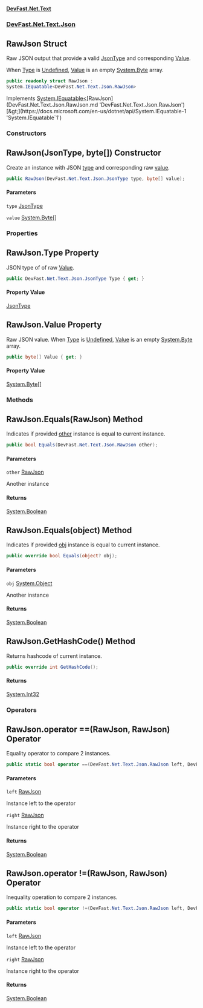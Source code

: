#### [DevFast.Net.Text](index.md 'index')
### [DevFast.Net.Text.Json](DevFast.Net.Text.Json.md 'DevFast.Net.Text.Json')

## RawJson Struct

Raw JSON output that provide a valid [JsonType](DevFast.Net.Text.Json.JsonType.md 'DevFast.Net.Text.Json.JsonType') and corresponding
[Value](DevFast.Net.Text.Json.RawJson.md#DevFast.Net.Text.Json.RawJson.Value 'DevFast.Net.Text.Json.RawJson.Value').

When [Type](DevFast.Net.Text.Json.RawJson.md#DevFast.Net.Text.Json.RawJson.Type 'DevFast.Net.Text.Json.RawJson.Type') is [Undefined](DevFast.Net.Text.Json.JsonType.md#DevFast.Net.Text.Json.JsonType.Undefined 'DevFast.Net.Text.Json.JsonType.Undefined'), [Value](DevFast.Net.Text.Json.RawJson.md#DevFast.Net.Text.Json.RawJson.Value 'DevFast.Net.Text.Json.RawJson.Value') is
an empty [System.Byte](https://docs.microsoft.com/en-us/dotnet/api/System.Byte 'System.Byte') array.

```csharp
public readonly struct RawJson :
System.IEquatable<DevFast.Net.Text.Json.RawJson>
```

Implements [System.IEquatable&lt;](https://docs.microsoft.com/en-us/dotnet/api/System.IEquatable-1 'System.IEquatable`1')[RawJson](DevFast.Net.Text.Json.RawJson.md 'DevFast.Net.Text.Json.RawJson')[&gt;](https://docs.microsoft.com/en-us/dotnet/api/System.IEquatable-1 'System.IEquatable`1')
### Constructors

<a name='DevFast.Net.Text.Json.RawJson.RawJson(DevFast.Net.Text.Json.JsonType,byte[])'></a>

## RawJson(JsonType, byte[]) Constructor

Create an instance with JSON [type](DevFast.Net.Text.Json.RawJson.md#DevFast.Net.Text.Json.RawJson.RawJson(DevFast.Net.Text.Json.JsonType,byte[]).type 'DevFast.Net.Text.Json.RawJson.RawJson(DevFast.Net.Text.Json.JsonType, byte[]).type') and corresponding raw [value](DevFast.Net.Text.Json.RawJson.md#DevFast.Net.Text.Json.RawJson.RawJson(DevFast.Net.Text.Json.JsonType,byte[]).value 'DevFast.Net.Text.Json.RawJson.RawJson(DevFast.Net.Text.Json.JsonType, byte[]).value').

```csharp
public RawJson(DevFast.Net.Text.Json.JsonType type, byte[] value);
```
#### Parameters

<a name='DevFast.Net.Text.Json.RawJson.RawJson(DevFast.Net.Text.Json.JsonType,byte[]).type'></a>

`type` [JsonType](DevFast.Net.Text.Json.JsonType.md 'DevFast.Net.Text.Json.JsonType')

<a name='DevFast.Net.Text.Json.RawJson.RawJson(DevFast.Net.Text.Json.JsonType,byte[]).value'></a>

`value` [System.Byte](https://docs.microsoft.com/en-us/dotnet/api/System.Byte 'System.Byte')[[]](https://docs.microsoft.com/en-us/dotnet/api/System.Array 'System.Array')
### Properties

<a name='DevFast.Net.Text.Json.RawJson.Type'></a>

## RawJson.Type Property

JSON type of of raw [Value](DevFast.Net.Text.Json.RawJson.md#DevFast.Net.Text.Json.RawJson.Value 'DevFast.Net.Text.Json.RawJson.Value').

```csharp
public DevFast.Net.Text.Json.JsonType Type { get; }
```

#### Property Value
[JsonType](DevFast.Net.Text.Json.JsonType.md 'DevFast.Net.Text.Json.JsonType')

<a name='DevFast.Net.Text.Json.RawJson.Value'></a>

## RawJson.Value Property

Raw JSON value. When [Type](DevFast.Net.Text.Json.RawJson.md#DevFast.Net.Text.Json.RawJson.Type 'DevFast.Net.Text.Json.RawJson.Type') is [Undefined](DevFast.Net.Text.Json.JsonType.md#DevFast.Net.Text.Json.JsonType.Undefined 'DevFast.Net.Text.Json.JsonType.Undefined'), [Value](DevFast.Net.Text.Json.RawJson.md#DevFast.Net.Text.Json.RawJson.Value 'DevFast.Net.Text.Json.RawJson.Value') is
an empty [System.Byte](https://docs.microsoft.com/en-us/dotnet/api/System.Byte 'System.Byte') array.

```csharp
public byte[] Value { get; }
```

#### Property Value
[System.Byte](https://docs.microsoft.com/en-us/dotnet/api/System.Byte 'System.Byte')[[]](https://docs.microsoft.com/en-us/dotnet/api/System.Array 'System.Array')
### Methods

<a name='DevFast.Net.Text.Json.RawJson.Equals(DevFast.Net.Text.Json.RawJson)'></a>

## RawJson.Equals(RawJson) Method

Indicates if provided [other](DevFast.Net.Text.Json.RawJson.md#DevFast.Net.Text.Json.RawJson.Equals(DevFast.Net.Text.Json.RawJson).other 'DevFast.Net.Text.Json.RawJson.Equals(DevFast.Net.Text.Json.RawJson).other') instance is equal to current instance.

```csharp
public bool Equals(DevFast.Net.Text.Json.RawJson other);
```
#### Parameters

<a name='DevFast.Net.Text.Json.RawJson.Equals(DevFast.Net.Text.Json.RawJson).other'></a>

`other` [RawJson](DevFast.Net.Text.Json.RawJson.md 'DevFast.Net.Text.Json.RawJson')

Another instance

#### Returns
[System.Boolean](https://docs.microsoft.com/en-us/dotnet/api/System.Boolean 'System.Boolean')

<a name='DevFast.Net.Text.Json.RawJson.Equals(object)'></a>

## RawJson.Equals(object) Method

Indicates if provided [obj](DevFast.Net.Text.Json.RawJson.md#DevFast.Net.Text.Json.RawJson.Equals(object).obj 'DevFast.Net.Text.Json.RawJson.Equals(object).obj') instance is equal to current instance.

```csharp
public override bool Equals(object? obj);
```
#### Parameters

<a name='DevFast.Net.Text.Json.RawJson.Equals(object).obj'></a>

`obj` [System.Object](https://docs.microsoft.com/en-us/dotnet/api/System.Object 'System.Object')

Another instance

#### Returns
[System.Boolean](https://docs.microsoft.com/en-us/dotnet/api/System.Boolean 'System.Boolean')

<a name='DevFast.Net.Text.Json.RawJson.GetHashCode()'></a>

## RawJson.GetHashCode() Method

Returns hashcode of current instance.

```csharp
public override int GetHashCode();
```

#### Returns
[System.Int32](https://docs.microsoft.com/en-us/dotnet/api/System.Int32 'System.Int32')
### Operators

<a name='DevFast.Net.Text.Json.RawJson.op_Equality(DevFast.Net.Text.Json.RawJson,DevFast.Net.Text.Json.RawJson)'></a>

## RawJson.operator ==(RawJson, RawJson) Operator

Equality operator to compare 2 instances.

```csharp
public static bool operator ==(DevFast.Net.Text.Json.RawJson left, DevFast.Net.Text.Json.RawJson right);
```
#### Parameters

<a name='DevFast.Net.Text.Json.RawJson.op_Equality(DevFast.Net.Text.Json.RawJson,DevFast.Net.Text.Json.RawJson).left'></a>

`left` [RawJson](DevFast.Net.Text.Json.RawJson.md 'DevFast.Net.Text.Json.RawJson')

Instance left to the operator

<a name='DevFast.Net.Text.Json.RawJson.op_Equality(DevFast.Net.Text.Json.RawJson,DevFast.Net.Text.Json.RawJson).right'></a>

`right` [RawJson](DevFast.Net.Text.Json.RawJson.md 'DevFast.Net.Text.Json.RawJson')

Instance right to the operator

#### Returns
[System.Boolean](https://docs.microsoft.com/en-us/dotnet/api/System.Boolean 'System.Boolean')

<a name='DevFast.Net.Text.Json.RawJson.op_Inequality(DevFast.Net.Text.Json.RawJson,DevFast.Net.Text.Json.RawJson)'></a>

## RawJson.operator !=(RawJson, RawJson) Operator

Inequality operation to compare 2 instances.

```csharp
public static bool operator !=(DevFast.Net.Text.Json.RawJson left, DevFast.Net.Text.Json.RawJson right);
```
#### Parameters

<a name='DevFast.Net.Text.Json.RawJson.op_Inequality(DevFast.Net.Text.Json.RawJson,DevFast.Net.Text.Json.RawJson).left'></a>

`left` [RawJson](DevFast.Net.Text.Json.RawJson.md 'DevFast.Net.Text.Json.RawJson')

Instance left to the operator

<a name='DevFast.Net.Text.Json.RawJson.op_Inequality(DevFast.Net.Text.Json.RawJson,DevFast.Net.Text.Json.RawJson).right'></a>

`right` [RawJson](DevFast.Net.Text.Json.RawJson.md 'DevFast.Net.Text.Json.RawJson')

Instance right to the operator

#### Returns
[System.Boolean](https://docs.microsoft.com/en-us/dotnet/api/System.Boolean 'System.Boolean')